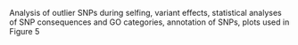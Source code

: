 Analysis of outlier SNPs during selfing, variant effects, statistical analyses of SNP consequences and GO categories, annotation of SNPs, plots used in Figure 5
